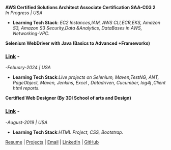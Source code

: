 
 
**AWS Certified Solutions Architect Associate Certification SAA-C03 2**  
*In Progress | USA*
- **Learning Tech Stack**: *EC2 Instances,IAM, AWS CLI,ECR,EKS, Amazon S3, Amazon S3 Security,Data &Analytics, DataBases in AWS, Networking-VPC.*
  
**Selenium WebDriver with Java (Basics to Advanced +Frameworks)** 
### [Link](https://drive.google.com/file/d/1TVT5DEN-3PEHM0S3p9PK97jHNOodwwV6/view?usp=drive_link) - 
-*Febuary-2024 | USA*
- **Learning Tech Stack**:*Live projects on Selenium, Maven,TestNG, ANT, PageObject, Maven, Jenkins, Excel , Datadriven, Cucumber, log4j ,Client html reports.*
  
**Certified Web Designer (By 3DI School of arts and Design)** 
### [Link](https://drive.google.com/file/d/1lQzJ0HZpAFTLDMHR5aBR2Q6FpfNOODh2/view?usp=drive_link) -
-*August-2019 | USA*
- **Learning Tech Stack**:*HTML Project, CSS, Bootstrap.*
  


[Resume](https://drive.google.com/file/d/1kyTj126V9o5nryPDzYleW1GfuWPNOLZU/view?usp=drive_link) | [Projects](projects.md#projects) | [Email](mailto:keerthanak1125@gmail.com) | [LinkedIn](http://linkedin.com/in/keerthana-reddy-ft25) | [GitHub](https://github.com/KeerthanaReddy1125)

